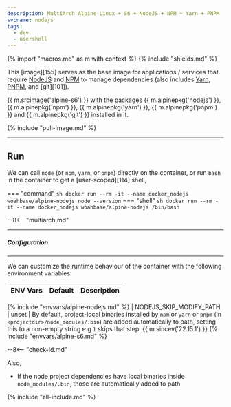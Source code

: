 ```yaml
---
description: MultiArch Alpine Linux + S6 + NodeJS + NPM + Yarn + PNPM
svcname: nodejs
tags:
  - dev
  - usershell
---
```


{% import "macros.md" as m with context %}
{% include "shields.md" %}

This [image][155] serves as the base image for applications
/ services that require [NodeJS][1] and [NPM][2] to manage
dependencies (also includes [Yarn][3], [PNPM][4], and [git][101]).

{{ m.srcimage('alpine-s6') }} with the packages {{
m.alpinepkg('nodejs') }}, {{ m.alpinepkg('npm') }}, {{
m.alpinepkg('yarn') }}, {{ m.alpinepkg('pnpm') }} and {{
m.alpinepkg('git') }} installed in it.

{% include "pull-image.md" %}

---
Run
---

We can call `node` (or `npm`, `yarn`, or `pnpm`) directly on the
container, or run `bash` in the container to get
a [user-scoped][114] shell,

=== "command"
    ``` sh
    docker run --rm -it --name docker_nodejs woahbase/alpine-nodejs node --version
    ```
=== "shell"
    ``` sh
    docker run --rm -it --name docker_nodejs woahbase/alpine-nodejs /bin/bash
    ```

--8<-- "multiarch.md"

---
##### Configuration
---

We can customize the runtime behaviour of the container with the
following environment variables.

| ENV Vars                | Default      | Description
| :---                    | :---         | :---
{% include "envvars/alpine-nodejs.md" %}
| NODEJS_SKIP_MODIFY_PATH | unset        | By default, project-local binaries installed by `npm` or `yarn` or `pnpm` (in `<projectdir>/node_modules/.bin`) are added automatically to path, setting this to a non-empty string e.g `1` skips that step. {{ m.sincev('22.15.1') }}
{% include "envvars/alpine-s6.md" %}

--8<-- "check-id.md"

Also,

* If the node project dependencies have local binaries inside
  `node_modules/.bin`, those are automatically added to path.

[1]: https://nodejs.org/
[2]: https://www.npmjs.com/
[3]: https://yarnpkg.com/
[4]: https://pnpm.io/

{% include "all-include.md" %}
